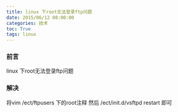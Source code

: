 ```yaml
---
title: linux 下root无法登录ftp问题
date: 2015/06/12 08:00:00
categories: 技术
toc: True
tags: linux
---
```

### 前言
linux 下root无法登录ftp问题

### 解决
将vim /ect/ftpusers 下的root注释
然后 /ect/init.d/vsftpd restart 即可